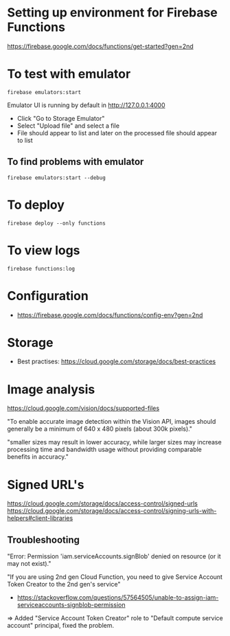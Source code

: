 # Setting up environment for Firebase Functions

https://firebase.google.com/docs/functions/get-started?gen=2nd

# To test with emulator

    firebase emulators:start

Emulator UI is running by default in http://127.0.0.1:4000

- Click "Go to Storage Emulator"
- Select "Upload file" and select a file
- File should appear to list and later on the processed file should appear to list

## To find problems with emulator

    firebase emulators:start --debug

# To deploy

    firebase deploy --only functions

# To view logs

    firebase functions:log

# Configuration

- https://firebase.google.com/docs/functions/config-env?gen=2nd

# Storage

- Best practises: https://cloud.google.com/storage/docs/best-practices

# Image analysis

https://cloud.google.com/vision/docs/supported-files

"To enable accurate image detection within the Vision API, images should generally be a minimum of 640 x 480 pixels (about 300k pixels)."

"smaller sizes may result in lower accuracy, while larger sizes may increase processing time and bandwidth usage without providing comparable benefits in accuracy."

# Signed URL's

https://cloud.google.com/storage/docs/access-control/signed-urls
https://cloud.google.com/storage/docs/access-control/signing-urls-with-helpers#client-libraries

## Troubleshooting

"Error: Permission 'iam.serviceAccounts.signBlob' denied on resource (or it may not exist)."

"If you are using 2nd gen Cloud Function, you need to give Service Account Token Creator to the 2nd gen's service"
- https://stackoverflow.com/questions/57564505/unable-to-assign-iam-serviceaccounts-signblob-permission

=> Added "Service Account Token Creator" role to "Default compute service account" principal, fixed the problem.